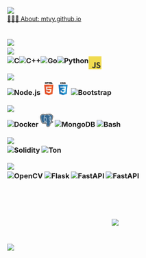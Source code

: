 <p align="left">
  <img height="100px" src="https://readme-typing-svg.herokuapp.com?color=%2336BCF7&lines=Welcome+to+my+page!" />
  <br />
  <a href="https://mtvy.github.io">👨🏽‍💻 About: mtvy.github.io</a>
</p>

#

<h3 align="left">
  
  <img height="80px" src="https://readme-typing-svg.herokuapp.com?color=%2336BCF7&lines=My+Stack" />
  
  <br />
  
  <img height="50px" src="https://readme-typing-svg.herokuapp.com?color=%2336BCF7&lines=Code" />
  
  <br />
  
  <img align="left" alt="C" height="30px" src="https://img.shields.io/badge/c-%2300599C.svg?style=for-the-badge&logo=c&logoColor=white" />

  <img align="left" alt="C++" height="30px" src="https://img.shields.io/badge/c++-%2300599C.svg?style=for-the-badge&logo=c%2B%2B&logoColor=white" />

  <img align="left" alt="Go" height="30px" src="https://img.shields.io/badge/go-%2300ADD8.svg?style=for-the-badge&logo=go&logoColor=white" />

  <img align="left" alt="Python" height="30px" src="https://img.shields.io/badge/python-3670A0?style=for-the-badge&logo=python&logoColor=ffdd54" />

  <img align="left" alt="JavaScript" height="30px" src="https://raw.githubusercontent.com/github/explore/80688e429a7d4ef2fca1e82350fe8e3517d3494d/topics/javascript/javascript.png" />
  <br />
  <br />
  
  <img height="50px" src="https://readme-typing-svg.herokuapp.com?color=%2336BCF7&lines=Web" />
  
  <br />

  <img alt="Node.js" height="30px" src="https://img.shields.io/badge/node.js-6DA55F?style=for-the-badge&logo=node.js&logoColor=white" />

  <img alt="HTML5" height="30px" src="https://raw.githubusercontent.com/github/explore/80688e429a7d4ef2fca1e82350fe8e3517d3494d/topics/html/html.png" />

  <img alt="CSS3" height="30px" src="https://raw.githubusercontent.com/github/explore/80688e429a7d4ef2fca1e82350fe8e3517d3494d/topics/css/css.png" />
  
  <img alt="Bootstrap" height="30px" src="https://img.shields.io/badge/bootstrap-%23563D7C.svg?style=for-the-badge&logo=bootstrap&logoColor=white" />

  <br />
  <br />
  
  <img height="50px" src="https://readme-typing-svg.herokuapp.com?color=%2336BCF7&lines=DevOps+and+DB" />
  
  <br />
  
  <img alt="Docker" height="30px" src="https://img.shields.io/badge/docker-%230db7ed.svg?style=for-the-badge&logo=docker&logoColor=white" />

  <img alt="PostgreSQL" height="30px" src="https://raw.githubusercontent.com/github/explore/80688e429a7d4ef2fca1e82350fe8e3517d3494d/topics/postgresql/postgresql.png" />

  <img alt="MongoDB" height="30px" src="https://img.shields.io/badge/MongoDB-%234ea94b.svg?style=for-the-badge&logo=mongodb&logoColor=white" />

  <img alt="Bash" height="30px" src="https://img.shields.io/badge/shell_script-%23121011.svg?style=for-the-badge&logo=gnu-bash&logoColor=white" />
  
  <br />
  <br />
  
  <img height="50px" src="https://readme-typing-svg.herokuapp.com?color=%2336BCF7&lines=Web3+and+blockchain" />
  
  <br />

  <img alt="Solidity" height="30px" src="https://img.shields.io/badge/Solidity-%23363636.svg?style=for-the-badge&logo=solidity&logoColor=white" />
  
  <img alt="Ton" height="30px" src="https://user-images.githubusercontent.com/44533918/202828984-77252bba-77eb-4676-a01d-41844d447bbe.png" />
  
  <br />
  <br />
  
  <img height="50px" src="https://readme-typing-svg.herokuapp.com?color=%2336BCF7&lines=Other" />
  
  <br />
  
  <img alt="OpenCV" height="30px" src="https://img.shields.io/badge/opencv-%23white.svg?style=for-the-badge&logo=opencv&logoColor=white" />

  <img alt="Flask" height="30px" src="https://img.shields.io/badge/flask-%23000.svg?style=for-the-badge&logo=flask&logoColor=white" />

  <img alt="FastAPI" height="30px" src="https://img.shields.io/badge/FastAPI-005571?style=for-the-badge&logo=fastapi" />
  
  <img alt="FastAPI" height="30px" src="https://img.shields.io/badge/django-%23092E20.svg?style=for-the-badge&logo=django&logoColor=white" />
</h3>

<br />
<br />

#

<p align="center">
<a> <img width="800" src="https://user-images.githubusercontent.com/44533918/199681635-86834352-60fc-4d5f-a14e-40545de05a03.svg"/> </a>
</p>

#
<a> <img width="120" src="https://profile-counter.glitch.me/mtvy/count.svg"/> </a>
